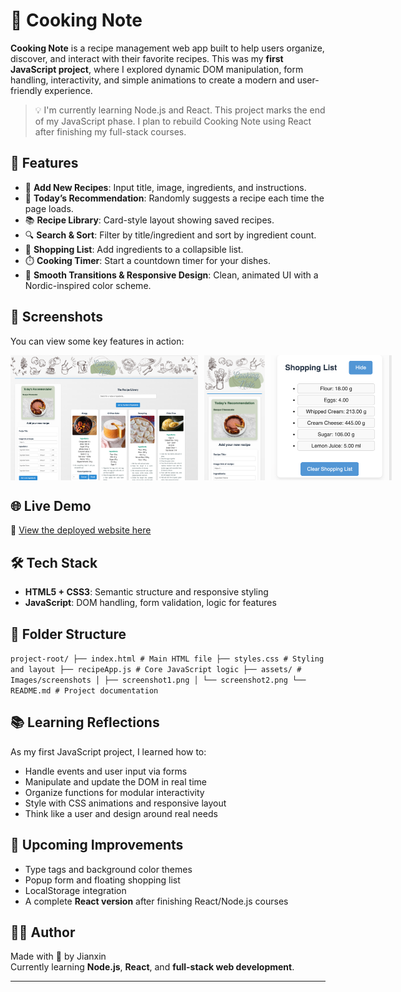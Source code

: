 # 🍳 Cooking Note

**Cooking Note** is a recipe management web app built to help users organize, discover, and interact with their favorite recipes. This was my **first JavaScript project**, where I explored dynamic DOM manipulation, form handling, interactivity, and simple animations to create a modern and user-friendly experience.

> 💡 I'm currently learning Node.js and React. This project marks the end of my JavaScript phase. I plan to rebuild Cooking Note using React after finishing my full-stack courses.

## 🚀 Features

- 📝 **Add New Recipes**: Input title, image, ingredients, and instructions.
- 🎲 **Today’s Recommendation**: Randomly suggests a recipe each time the page loads.
- 📚 **Recipe Library**: Card-style layout showing saved recipes.
- 🔍 **Search & Sort**: Filter by title/ingredient and sort by ingredient count.
- 🛒 **Shopping List**: Add ingredients to a collapsible list.
- ⏱️ **Cooking Timer**: Start a countdown timer for your dishes.
- 🎨 **Smooth Transitions & Responsive Design**: Clean, animated UI with a Nordic-inspired color scheme.

## 📸 Screenshots

You can view some key features in action:

<div style="display: flex; gap: 10px;">
    <img src="app/assets/sswebsite.png" alt="website" width="300" />
    <img src="app/assets/ssmobile.png" alt="mobileview" height="200" />
    <img src="app/assets/shoppinglist.png" alt="shoppinglist" height="200" />
</div>

## 🌐 Live Demo

🔗 [View the deployed website here](https://cookingnote.netlify.app/)

## 🛠️ Tech Stack

- **HTML5 + CSS3**: Semantic structure and responsive styling
- **JavaScript**: DOM handling, form validation, logic for features

## 📁 Folder Structure

`project-root/ ├── index.html # Main HTML file ├── styles.css # Styling and layout ├── recipeApp.js # Core JavaScript logic ├── assets/ # Images/screenshots │ ├── screenshot1.png │ └── screenshot2.png └── README.md # Project documentation`

## 📚 Learning Reflections

As my first JavaScript project, I learned how to:

- Handle events and user input via forms
- Manipulate and update the DOM in real time
- Organize functions for modular interactivity
- Style with CSS animations and responsive layout
- Think like a user and design around real needs

## 🔮 Upcoming Improvements

- Type tags and background color themes
- Popup form and floating shopping list
- LocalStorage integration
- A complete **React version** after finishing React/Node.js courses

## 🧑‍💻 Author

Made with 💛 by Jianxin  
Currently learning **Node.js**, **React**, and **full-stack web development**.

---
